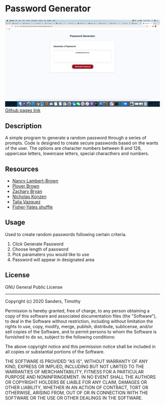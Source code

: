 # Password Generator #

![Screenshot of the deployed application](./screenshot.png)
[Github pages link](https://tbsanders5.github.io/passwordgen/)

## Description ##

A simple program to generate a random password through a series of prompts. Code is designed to create secure passwords based on the wants of the user. The options are character numbers between 8 and 128, uppercase letters, lowercase letters, special characthers and numbers.

## Resources ##

* [Nancy Lambert-Brown](https://github.com/n-lambert)
* [Plover Brown](https://github.com/rebgrasshopper)
* [Zachary Bryan](https://github.com/zacharybryan)
* [Nicholas Konzen](https://github.com/NTKonzen)
* [Talia Vazquez](https://github.com/taliavazquez)
* [Fisher-Yates shuffle](https://en.wikipedia.org/wiki/Fisher%E2%80%93Yates_shuffle)

## Usage ##

Used to create random passwords following certain criteria.
1. Click Generate Password
1. Choose length of password
1. Pick paramaters you would like to use
1. Password will appear in designated area

## License ##

GNU General Public License

---

Copyright (c) 2020 Sanders, Timothy

Permission is hereby granted, free of charge, to any person obtaining a copy
of this software and associated documentation files (the "Software"), to deal
in the Software without restriction, including without limitation the rights
to use, copy, modify, merge, publish, distribute, sublicense, and/or sell
copies of the Software, and to permit persons to whom the Software is
furnished to do so, subject to the following conditions:

The above copyright notice and this permission notice shall be included in all
copies or substantial portions of the Software.

THE SOFTWARE IS PROVIDED "AS IS", WITHOUT WARRANTY OF ANY KIND, EXPRESS OR
IMPLIED, INCLUDING BUT NOT LIMITED TO THE WARRANTIES OF MERCHANTABILITY,
FITNESS FOR A PARTICULAR PURPOSE AND NONINFRINGEMENT. IN NO EVENT SHALL THE
AUTHORS OR COPYRIGHT HOLDERS BE LIABLE FOR ANY CLAIM, DAMAGES OR OTHER
LIABILITY, WHETHER IN AN ACTION OF CONTRACT, TORT OR OTHERWISE, ARISING FROM,
OUT OF OR IN CONNECTION WITH THE SOFTWARE OR THE USE OR OTHER DEALINGS IN THE
SOFTWARE.
